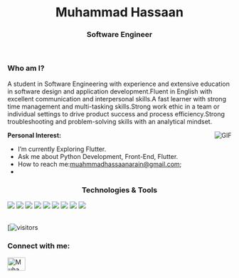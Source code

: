 <h1 align="center"> Muhammad Hassaan</h1>

<h3 align="center">Software Engineer</h3>
<br>

### Who am I?

A student in Software Engineering with experience and extensive education in software design and application
development.Fluent in English with excellent communication and interpersonal skills.A fast learner with strong
time management and multi-tasking skills.Strong work ethic in a team or individual settings to drive product
success and process efficiency.Strong troubleshooting and problem-solving skills with an analytical mindset.

<img align="right" src="https://miro.medium.com/max/2800/1*BU7f02LeQeELztqxa8eCmw.gif" alt="GIF">

**Personal Interest:**

- I’m currently Exploring Flutter. 
- Ask me about Python Development, Front-End, Flutter.
- How to reach me:muahmmadhassaanarain@gmail.com;
-



<h3 align="center">Technologies & Tools</h3>
<div align-item="row">
<img src="https://img.shields.io/badge/Ubuntu-E95420?style=for-the-badge&logo=ubuntu&logoColor=white" />
<img src="https://img.shields.io/badge/Android-3DDC84?style=for-the-badge&logo=android&logoColor=white" />
<img src="https://img.shields.io/badge/Python-3776AB?style=for-the-badge&logo=python&logoColor=white" />
<img src="https://img.shields.io/badge/HTML5-E34F26?style=for-the-badge&logo=html5&logoColor=white" />
<img src="https://img.shields.io/badge/CSS3-1572B6?style=for-the-badge&logo=css3&logoColor=white" />
<img src="https://img.shields.io/badge/JavaScript-F7DF1E?style=for-the-badge&logo=javascript&logoColor=black" />
<img src="https://img.shields.io/badge/Dart-0175C2?style=for-the-badge&logo=dart&logoColor=white" />
<img src="https://img.shields.io/badge/Bootstrap-563D7C?style=for-the-badge&logo=bootstrap&logoColor=white" />
<img src="https://img.shields.io/badge/Flutter-02569B?style=for-the-badge&logo=flutter&logoColor=white" />
</div>


</br>

[![visitors](https://visitor-badge.laobi.icu/badge?page_id=Muhammadhassaa301.Muhammadhassaa301)

<h3 align="left">Connect with me:</h3>
<a href="https://www.linkedin.com/in/muahmmad-hassaan-arain-456a4021b/" target="blank"><img align="center" src="https://cdn.jsdelivr.net/npm/simple-icons@3.0.1/icons/linkedin.svg" alt="Muhammad Hassaan 🇵🇰" height="30" width="40" /></a>
